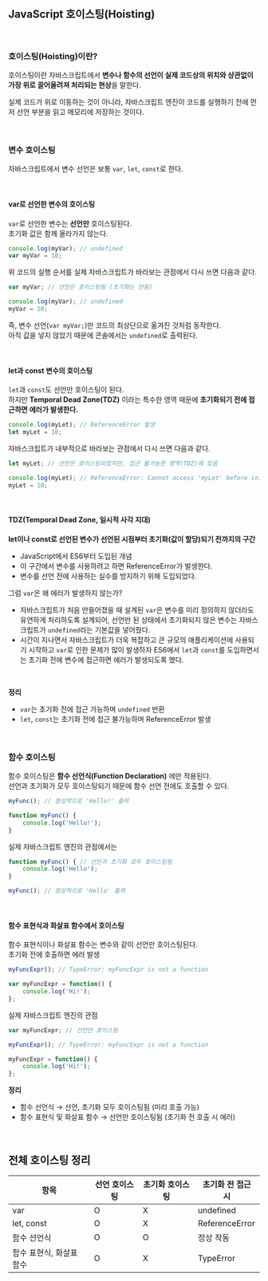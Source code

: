 ## JavaScript 호이스팅(Hoisting)

<br>

### 호이스팅(Hoisting)이란?

호이스팅이란 자바스크립트에서 **변수나 함수의 선언이 실제 코드상의 위치와 상관없이 가장 위로 끌어올려져 처리되는 현상**을 말한다.  

실제 코드가 위로 이동하는 것이 아니라, 자바스크립트 엔진이 코드를 실행하기 전에 먼저 선언 부분을 읽고 메모리에 저장하는 것이다.


<br>

### 변수 호이스팅

자바스크립트에서 변수 선언은 보통 `var`, `let`, `const`로 한다.

<br>

#### var로 선언한 변수의 호이스팅

`var`로 선언한 변수는 **선언만** 호이스팅된다.   
초기화 값은 함께 올라가지 않는다.

```javascript
console.log(myVar); // undefined
var myVar = 10;
```

위 코드의 실행 순서를 실제 자바스크립트가 바라보는 관점에서 다시 쓰면 다음과 같다.

```javascript
var myVar; // 선언은 호이스팅됨 (초기화는 안됨)

console.log(myVar); // undefined
myVar = 10;
```

즉, 변수 선언(`var myVar;`)만 코드의 최상단으로 옮겨진 것처럼 동작한다.  
아직 값을 넣지 않았기 때문에 콘솔에서는 `undefined`로 출력된다.

<br>

#### let과 const 변수의 호이스팅

`let`과 `const`도 선언만 호이스팅이 된다.  
하지만 **Temporal Dead Zone(TDZ)** 이라는 특수한 영역 때문에 **초기화되기 전에 접근하면 에러가 발생한다.**

```javascript
console.log(myLet); // ReferenceError 발생
let myLet = 10;
```

자바스크립트가 내부적으로 바라보는 관점에서 다시 쓰면 다음과 같다.

```javascript
let myLet; // 선언은 호이스팅되었지만, 접근 불가능한 영역(TDZ)에 있음

console.log(myLet); // ReferenceError: Cannot access 'myLet' before initialization
myLet = 10;
```

<br>

#### TDZ(Temporal Dead Zone, 일시적 사각 지대)

**let이나 const로 선언된 변수가 선언된 시점부터 초기화(값이 할당)되기 전까지의 구간**

- JavaScript에서 ES6부터 도입된 개념   
- 이 구간에서 변수를 사용하려고 하면 ReferenceError가 발생한다.  
- 변수를 선언 전에 사용하는 실수를 방지하기 위해 도입되었다.  

그럼 `var`은 왜 에러가 발생하지 않는가?

- 자바스크립트가 처음 만들어졌을 때 설계된 `var`은 변수를 미리 정의하지 않더라도 유연하게 처리하도록 설계되어, 선언만 된 상태에서 초기화되지 않은 변수는 자바스크립트가 `undefined`라는 기본값을 넣어줬다.
- 시간이 지나면서 자바스크립트가 더욱 복잡하고 큰 규모의 애플리케이션에 사용되기 시작하고 `var`로 인한 문제가 많이 발생하자 ES6에서 `let`과 `const`를 도입하면서는 초기화 전에 변수에 접근하면 에러가 발생되도록 했다.

<br>

**정리**
- `var`는 초기화 전에 접근 가능하며 `undefined` 반환
- `let`, `const`는 초기화 전에 접근 불가능하며 ReferenceError 발생

<br>

### 함수 호이스팅

함수 호이스팅은 **함수 선언식(Function Declaration)** 에만 적용된다.  
선언과 초기화가 모두 호이스팅되기 때문에 함수 선언 전에도 호출할 수 있다.

```javascript
myFunc(); // 정상적으로 'Hello!' 출력

function myFunc() {
    console.log('Hello!');
}
```

실제 자바스크립트 엔진의 관점에서는  

```javascript
function myFunc() { // 선언과 초기화 모두 호이스팅됨
    console.log('Hello');
}

myFunc(); // 정상적으로 'Hello' 출력
```

<br>

#### 함수 표현식과 화살표 함수에서 호이스팅

함수 표현식이나 화살표 함수는 변수와 같이 선언만 호이스팅된다.  
초기화 전에 호출하면 에러 발생

```javascript
myFuncExpr(); // TypeError: myFuncExpr is not a function

var myFuncExpr = function() {
    console.log('Hi!');
};
```

실제 자바스크립트 엔진의 관점

```javascript
var myFuncExpr; // 선언만 호이스팅

myFuncExpr(); // TypeError: myFuncExpr is not a function

myFuncExpr = function() {
    console.log('Hi!');
};
```

**정리**
- 함수 선언식 → 선언, 초기화 모두 호이스팅됨 (미리 호출 가능)
- 함수 표현식 및 화살표 함수 → 선언만 호이스팅됨 (초기화 전 호출 시 에러)

<br>

## 전체 호이스팅 정리

| 항목 | 선언 호이스팅 | 초기화 호이스팅 | 초기화 전 접근 시 |
|------|---------------|-----------------|------------------|
| var | O | X | undefined |
| let, const | O | X | ReferenceError |
| 함수 선언식 | O | O | 정상 작동 |
| 함수 표현식, 화살표 함수 | O | X | TypeError |

